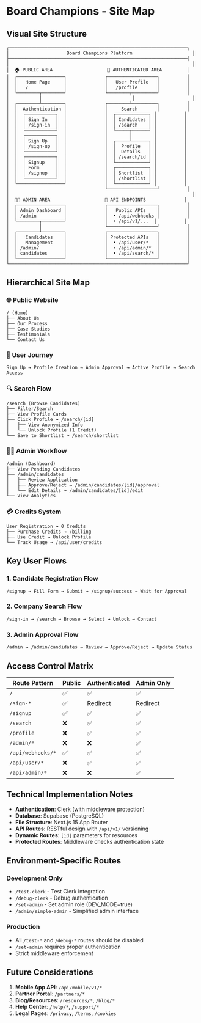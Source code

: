 # Board Champions - Site Map

## Visual Site Structure

```
┌─────────────────────────────────────────────────────────────────┐
│                     Board Champions Platform                      │
├─────────────────────────────────────────────────────────────────┤
│                                                                   │
│  🏠 PUBLIC AREA                    🔐 AUTHENTICATED AREA         │
│  ┌─────────────────┐              ┌──────────────────┐          │
│  │   Home Page     │              │   User Profile   │          │
│  │   /             │              │   /profile       │          │
│  └────────┬────────┘              └────────┬─────────┘          │
│           │                                 │                     │
│  ┌────────┴────────┐              ┌────────┴─────────┐          │
│  │  Authentication │              │     Search       │          │
│  │  ┌───────────┐  │              │  ┌────────────┐ │          │
│  │  │ Sign In   │  │              │  │ Candidates │ │          │
│  │  │ /sign-in  │  │              │  │ /search    │ │          │
│  │  └───────────┘  │              │  └─────┬──────┘ │          │
│  │  ┌───────────┐  │              │        │        │          │
│  │  │ Sign Up   │  │              │  ┌─────┴──────┐ │          │
│  │  │ /sign-up  │  │              │  │  Profile   │ │          │
│  │  └───────────┘  │              │  │  Details   │ │          │
│  │  ┌───────────┐  │              │  │ /search/id │ │          │
│  │  │ Signup    │  │              │  └────────────┘ │          │
│  │  │ Form      │  │              │  ┌────────────┐ │          │
│  │  │ /signup   │  │              │  │ Shortlist  │ │          │
│  │  └───────────┘  │              │  │ /shortlist │ │          │
│  └─────────────────┘              │  └────────────┘ │          │
│                                   └──────────────────┘          │
│                                                                   │
│  👨‍💼 ADMIN AREA                    🔌 API ENDPOINTS              │
│  ┌─────────────────┐              ┌──────────────────┐          │
│  │ Admin Dashboard │              │   Public APIs    │          │
│  │ /admin          │              │  • /api/webhooks │          │
│  └────────┬────────┘              │  • /api/v1/...  │          │
│           │                       └──────────────────┘          │
│  ┌────────┴────────┐              ┌──────────────────┐          │
│  │   Candidates    │              │ Protected APIs   │          │
│  │   Management    │              │  • /api/user/*   │          │
│  │ /admin/         │              │  • /api/admin/*  │          │
│  │ candidates      │              │  • /api/search/* │          │
│  └─────────────────┘              └──────────────────┘          │
└─────────────────────────────────────────────────────────────────┘
```

## Hierarchical Site Map

### 🌐 **Public Website**
```
/ (Home)
├── About Us
├── Our Process
├── Case Studies
├── Testimonials
└── Contact Us
```

### 👤 **User Journey**
```
Sign Up → Profile Creation → Admin Approval → Active Profile → Search Access
```

### 🔍 **Search Flow**
```
/search (Browse Candidates)
├── Filter/Search
├── View Profile Cards
├── Click Profile → /search/[id]
│   ├── View Anonymized Info
│   └── Unlock Profile (1 Credit)
└── Save to Shortlist → /search/shortlist
```

### 👨‍💼 **Admin Workflow**
```
/admin (Dashboard)
├── View Pending Candidates
├── /admin/candidates
│   ├── Review Application
│   ├── Approve/Reject → /admin/candidates/[id]/approval
│   └── Edit Details → /admin/candidates/[id]/edit
└── View Analytics
```

### 💳 **Credits System**
```
User Registration → 0 Credits
├── Purchase Credits → /billing
├── Use Credit → Unlock Profile
└── Track Usage → /api/user/credits
```

## Key User Flows

### 1. **Candidate Registration Flow**
```
/signup → Fill Form → Submit → /signup/success → Wait for Approval
```

### 2. **Company Search Flow**
```
/sign-in → /search → Browse → Select → Unlock → Contact
```

### 3. **Admin Approval Flow**
```
/admin → /admin/candidates → Review → Approve/Reject → Update Status
```

## Access Control Matrix

| Route Pattern | Public | Authenticated | Admin Only |
|---------------|--------|---------------|------------|
| `/` | ✅ | ✅ | ✅ |
| `/sign-*` | ✅ | Redirect | Redirect |
| `/signup` | ✅ | ✅ | ✅ |
| `/search` | ❌ | ✅ | ✅ |
| `/profile` | ❌ | ✅ | ✅ |
| `/admin/*` | ❌ | ❌ | ✅ |
| `/api/webhooks/*` | ✅ | ✅ | ✅ |
| `/api/user/*` | ❌ | ✅ | ✅ |
| `/api/admin/*` | ❌ | ❌ | ✅ |

## Technical Implementation Notes

- **Authentication**: Clerk (with middleware protection)
- **Database**: Supabase (PostgreSQL)
- **File Structure**: Next.js 15 App Router
- **API Routes**: RESTful design with `/api/v1/` versioning
- **Dynamic Routes**: `[id]` parameters for resources
- **Protected Routes**: Middleware checks authentication state

## Environment-Specific Routes

### Development Only
- `/test-clerk` - Test Clerk integration
- `/debug-clerk` - Debug authentication
- `/set-admin` - Set admin role (DEV_MODE=true)
- `/admin/simple-admin` - Simplified admin interface

### Production
- All `/test-*` and `/debug-*` routes should be disabled
- `/set-admin` requires proper authentication
- Strict middleware enforcement

## Future Considerations

1. **Mobile App API**: `/api/mobile/v1/*`
2. **Partner Portal**: `/partners/*`
3. **Blog/Resources**: `/resources/*`, `/blog/*`
4. **Help Center**: `/help/*`, `/support/*`
5. **Legal Pages**: `/privacy`, `/terms`, `/cookies`